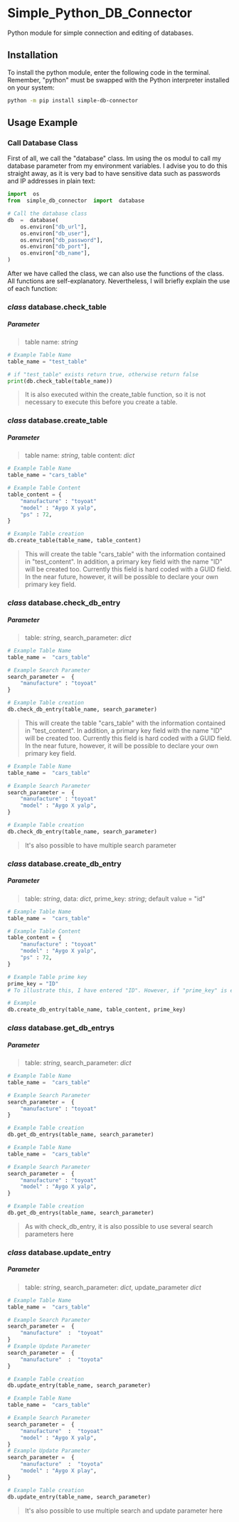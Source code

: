 # Simple_Python_DB_Connector

Python module for simple connection and editing of databases.

## Installation

To install the python module, enter the following code in the terminal. Remember, "python" must be swapped with the Python interpreter installed on your system:

```sh
python -m pip install simple-db-connector
```

## Usage Example

### Call Database Class

First of all, we call the "database" class. Im using the os modul to call my database parameter from my environment variables. I advise you to do this straight away, as it is very bad to have sensitive data such as passwords and IP addresses in plain text:

```python 
import  os
from  simple_db_connector  import  database

# Call the database class
db  =  database(
	os.environ["db_url"],
	os.environ["db_user"],
	os.environ["db_password"],
	os.environ["db_port"],
	os.environ["db_name"],
)
```

After we have called the class, we can also use the functions of the class. All functions are self-explanatory. Nevertheless, I will briefly explain the use of each function:

### *class* database.check_table 

##### Parameter
>table name: *string*

```python 
# Example Table Name
table_name = "test_table"

# if "test_table" exists return true, otherwise return false
print(db.check_table(table_name))
```

> It is also executed within the create_table function, so it is not necessary to execute this before you create a table.

### *class* database.create_table 

##### Parameter
	
>table name: *string*, table content: *dict*

```python 
# Example Table Name
table_name = "cars_table"

# Example Table Content
table_content = {
	"manufacture" : "toyoat"
	"model" : "Aygo X yalp",
	"ps" : 72, 
} 

# Example Table creation
db.create_table(table_name, table_content)
```

>This will create the table "cars_table" with the information contained in "test_content". In addition, a primary key field with the name "ID" will be created too.  Currently this field is hard coded with a GUID field. In the near future, however, it will be possible to declare your own primary key field.

### *class* database.check_db_entry

##### Parameter

>table: *string*, search_parameter: *dict*
```python
# Example Table Name 
table_name =  "cars_table"  

# Example Search Parameter
search_parameter =  {
	"manufacture" : "toyoat"
}  

# Example Table creation 
db.check_db_entry(table_name, search_parameter)
```
>This will create the table "cars_table" with the information contained in "test_content". In addition, a primary key field with the name "ID" will be created too.  Currently this field is hard coded with a GUID field. In the near future, however, it will be possible to declare your own primary key field.

```python
# Example Table Name 
table_name =  "cars_table"  

# Example Search Parameter
search_parameter =  {
	"manufacture" : "toyoat"
	"model" : "Aygo X yalp",
}  

# Example Table creation 
db.check_db_entry(table_name, search_parameter)
```
>It's also possible to have multiple search parameter

### *class* database.create_db_entry

##### Parameter
>table: *string*, data: *dict*, prime_key: *string*; default value = "id"

```python
# Example Table Name 
table_name =  "cars_table"  

# Example Table Content
table_content = {
	"manufacture" : "toyoat"
	"model" : "Aygo X yalp",
	"ps" : 72, 
} 

# Example Table prime key
prime_key = "ID"
# To illustrate this, I have entered "ID". However, if "prime_key" is empty, "ID" is selected.

# Example 
db.create_db_entry(table_name, table_content, prime_key)
```

### *class* database.get_db_entrys

##### Parameter
>table: *string*, search_parameter: *dict*

```python
# Example Table Name 
table_name =  "cars_table"  

# Example Search Parameter
search_parameter =  {
	"manufacture" : "toyoat"
} 

# Example Table creation 
db.get_db_entrys(table_name, search_parameter)
```
```python
# Example Table Name 
table_name =  "cars_table"  

# Example Search Parameter
search_parameter =  {
	"manufacture" : "toyoat"
	"model" : "Aygo X yalp",
}  

# Example Table creation 
db.get_db_entrys(table_name, search_parameter)
```
> As with check_db_entry, it is also possible to use several search parameters here

### *class* database.update_entry

##### Parameter
>table: *string*, search_parameter: *dict*, update_parameter *dict*

```python
# Example Table Name 
table_name =  "cars_table"  

# Example Search Parameter
search_parameter =  {
	"manufacture"  :  "toyoat"
}  
# Example Update Parameter
search_parameter =  {
	"manufacture"  :  "toyota"
} 

# Example Table creation 
db.update_entry(table_name, search_parameter)
```
```python
# Example Table Name 
table_name =  "cars_table"  

# Example Search Parameter
search_parameter =  {
	"manufacture"  :  "toyoat"
	"model" : "Aygo X yalp",
}  
# Example Update Parameter
search_parameter =  {
	"manufacture"  :  "toyota"
	"model" : "Aygo X play",
} 

# Example Table creation 
db.update_entry(table_name, search_parameter)
```
> It's also possible to use multiple search and update parameter here